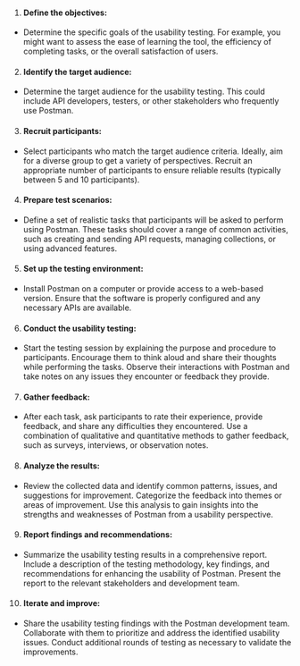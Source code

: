 1. <h4>Define the objectives:</h4>
- Determine the specific goals of the usability testing. For example, you might want to assess the ease of learning the tool, the efficiency of completing tasks, or the overall satisfaction of users.

2. <h4>Identify the target audience:</h4>
- Determine the target audience for the usability testing. This could include API developers, testers, or other stakeholders who frequently use Postman.

3. <h4>Recruit participants:</h4>
- Select participants who match the target audience criteria. Ideally, aim for a diverse group to get a variety of perspectives. Recruit an appropriate number of participants to ensure reliable results (typically between 5 and 10 participants).

4. <h4>Prepare test scenarios:</h4>
- Define a set of realistic tasks that participants will be asked to perform using Postman. These tasks should cover a range of common activities, such as creating and sending API requests, managing collections, or using advanced features.

5. <h4>Set up the testing environment:</h4>
- Install Postman on a computer or provide access to a web-based version. Ensure that the software is properly configured and any necessary APIs are available.

6. <h4>Conduct the usability testing:</h4>
- Start the testing session by explaining the purpose and procedure to participants. Encourage them to think aloud and share their thoughts while performing the tasks. Observe their interactions with Postman and take notes on any issues they encounter or feedback they provide.

7. <h4>Gather feedback:</h4>
- After each task, ask participants to rate their experience, provide feedback, and share any difficulties they encountered. Use a combination of qualitative and quantitative methods to gather feedback, such as surveys, interviews, or observation notes.

8. <h4>Analyze the results:</h4>
- Review the collected data and identify common patterns, issues, and suggestions for improvement. Categorize the feedback into themes or areas of improvement. Use this analysis to gain insights into the strengths and weaknesses of Postman from a usability perspective.

9. <h4>Report findings and recommendations:</h4>
- Summarize the usability testing results in a comprehensive report. Include a description of the testing methodology, key findings, and recommendations for enhancing the usability of Postman. Present the report to the relevant stakeholders and development team.

10. <h4>Iterate and improve:</h4>
- Share the usability testing findings with the Postman development team. Collaborate with them to prioritize and address the identified usability issues. Conduct additional rounds of testing as necessary to validate the improvements.
